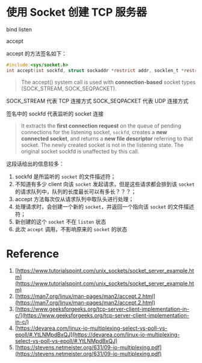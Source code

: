 # 使用 Socket 创建 TCP 服务器


bind
listen

accept

accept 的方法签名如下：

```C
#include <sys/socket.h>
int accept(int sockfd, struct sockaddr *restrict addr, socklen_t *restrict addrlen);

```

> The accept() system call is used with **connection-based** socket types (SOCK_STREAM, SOCK_SEQPACKET).

SOCK_STREAM 代表 TCP 连接方式
SOCK_SEQPACKET 代表 UDP 连接方式

签名中的 sockfd 代表监听的 socket 连接

> It extracts the **first connection request** on the queue of pending connections for the listening socket, `sockfd`, creates a **new connected socket**, and returns a **new file descriptor** referring to that socket.  The newly created socket is not in the listening state.  The original socket sockfd is unaffected by this call.

这段话给出的信息较多：

1. sockfd 是所监听的 `socket` 的文件描述符；
2. 不知道有多少 client 向该 `socket` 发起请求，但是这些请求都会排到该 `socket` 的请求队列中，队列的长度最长可以有多长？？？；
3. accept 方法每次仅从请求队列中取队头进行处理；
4. 处理请求时，会创建一个新的 `socket`，并返回一个指向该 `socket` 的文件描述符；
5. 新创建的这个 `socket` 不在 `listen` 状态
6. 此次 `accept` 调用，不影响原来的 `socket` 的状态













# Reference


1. [https://www.tutorialspoint.com/unix_sockets/socket_server_example.htm](https://www.tutorialspoint.com/unix_sockets/socket_server_example.htm)
2. [https://man7.org/linux/man-pages/man2/accept.2.html](https://man7.org/linux/man-pages/man2/accept.2.html)
3. [https://www.geeksforgeeks.org/tcp-server-client-implementation-in-c/](https://www.geeksforgeeks.org/tcp-server-client-implementation-in-c/)
4. [https://devarea.com/linux-io-multiplexing-select-vs-poll-vs-epoll/#.YtLNMpdBxQJ](https://devarea.com/linux-io-multiplexing-select-vs-poll-vs-epoll/#.YtLNMpdBxQJ)
5. [https://stevens.netmeister.org/631/09-io-multiplexing.pdf](https://stevens.netmeister.org/631/09-io-multiplexing.pdf)
